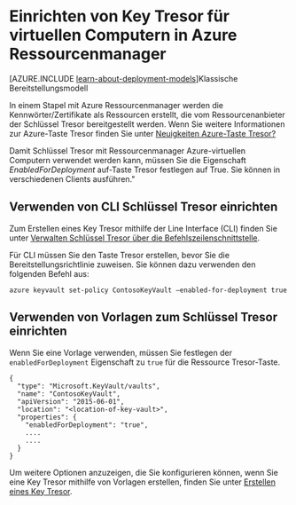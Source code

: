 <properties
    pageTitle="Einrichten von Key Tresor für virtuellen Computern in Azure Ressourcenmanager | Microsoft Azure"
    description="Informationen zum Schlüssel Tresor für die Verwendung mit einem Ressourcenmanager Azure-virtuellen Computern einrichten."
    services="virtual-machines-linux"
    documentationCenter=""
    authors="singhkays"
    manager="timlt"
    editor=""
    tags="azure-resource-manager"/>

<tags
    ms.service="virtual-machines-linux"
    ms.workload="infrastructure-services"
    ms.tgt_pltfrm="vm-linux"
    ms.devlang="na"
    ms.topic="article"
    ms.date="05/31/2016"
    ms.author="singhkay"/>

# <a name="set-up-key-vault-for-virtual-machines-in-azure-resource-manager"></a>Einrichten von Key Tresor für virtuellen Computern in Azure Ressourcenmanager

[AZURE.INCLUDE [learn-about-deployment-models](../../includes/learn-about-deployment-models-rm-include.md)]Klassische Bereitstellungsmodell

In einem Stapel mit Azure Ressourcenmanager werden die Kennwörter/Zertifikate als Ressourcen erstellt, die vom Ressourcenanbieter der Schlüssel Tresor bereitgestellt werden. Wenn Sie weitere Informationen zur Azure-Taste Tresor finden Sie unter [Neuigkeiten Azure-Taste Tresor?](../key-vault/key-vault-whatis.md)

Damit Schlüssel Tresor mit Ressourcenmanager Azure-virtuellen Computern verwendet werden kann, müssen Sie die Eigenschaft *EnabledForDeployment* auf-Taste Tresor festlegen auf True. Sie können in verschiedenen Clients ausführen."

## <a name="use-cli-to-set-up-key-vault"></a>Verwenden von CLI Schlüssel Tresor einrichten
Zum Erstellen eines Key Tresor mithilfe der Line Interface (CLI) finden Sie unter [Verwalten Schlüssel Tresor über die Befehlszeilenschnittstelle](../key-vault/key-vault-manage-with-cli.md#create-a-key-vault).

Für CLI müssen Sie den Taste Tresor erstellen, bevor Sie die Bereitstellungsrichtlinie zuweisen. Sie können dazu verwenden den folgenden Befehl aus:

    azure keyvault set-policy ContosoKeyVault –enabled-for-deployment true

## <a name="use-templates-to-set-up-key-vault"></a>Verwenden von Vorlagen zum Schlüssel Tresor einrichten
Wenn Sie eine Vorlage verwenden, müssen Sie festlegen der `enabledForDeployment` Eigenschaft zu `true` für die Ressource Tresor-Taste.

    {
      "type": "Microsoft.KeyVault/vaults",
      "name": "ContosoKeyVault",
      "apiVersion": "2015-06-01",
      "location": "<location-of-key-vault>",
      "properties": {
        "enabledForDeployment": "true",
        ....
        ....
      }
    }

Um weitere Optionen anzuzeigen, die Sie konfigurieren können, wenn Sie eine Key Tresor mithilfe von Vorlagen erstellen, finden Sie unter [Erstellen eines Key Tresor](https://azure.microsoft.com/documentation/templates/101-key-vault-create/).

